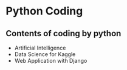 # Python Coding
## Contents of coding by python
- Artificial Intelligence
- Data Science for Kaggle
- Web Application with Django

